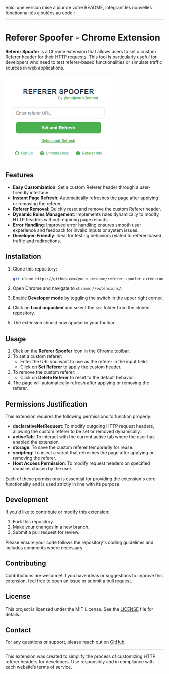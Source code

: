 Voici une version mise à jour de votre README, intégrant les nouvelles fonctionnalités ajoutées au code :

---

# Referer Spoofer - Chrome Extension

**Referer Spoofer** is a Chrome extension that allows users to set a custom Referer header for their HTTP requests. This tool is particularly useful for developers who need to test referer-based functionalities or simulate traffic sources in web applications.

![Referer Spoofer Extension Screenshot](./image/image-presentation.png)

## Features

- **Easy Customization**: Set a custom Referer header through a user-friendly interface.
- **Instant Page Refresh**: Automatically refreshes the page after applying or removing the referer.
- **Referer Removal**: Quickly reset and remove the custom Referer header.
- **Dynamic Rules Management**: Implements rules dynamically to modify HTTP headers without requiring page reloads.
- **Error Handling**: Improved error handling ensures smooth user experience and feedback for invalid inputs or system issues.
- **Developer-Friendly**: Ideal for testing behaviors related to referer-based traffic and redirections.

## Installation

1. Clone this repository:

   ```bash
   git clone https://github.com/yourusername/referer-spoofer-extension.git
   ```

2. Open Chrome and navigate to `chrome://extensions/`.
3. Enable **Developer mode** by toggling the switch in the upper right corner.
4. Click on **Load unpacked** and select the `src` folder from the cloned repository.
5. The extension should now appear in your toolbar.

## Usage

1. Click on the **Referer Spoofer** icon in the Chrome toolbar.
2. To set a custom referer:
   - Enter the URL you want to use as the referer in the input field.
   - Click on **Set Referer** to apply the custom header.
3. To remove the custom referer:
   - Click on **Delete Referer** to reset to the default behavior.
4. The page will automatically refresh after applying or removing the referer.

## Permissions Justification

This extension requires the following permissions to function properly:

- **declarativeNetRequest**: To modify outgoing HTTP request headers, allowing the custom referer to be set or removed dynamically.
- **activeTab**: To interact with the current active tab where the user has enabled the extension.
- **storage**: To save the custom referer temporarily for reuse.
- **scripting**: To inject a script that refreshes the page after applying or removing the referer.
- **Host Access Permission**: To modify request headers on specified domains chosen by the user.

Each of these permissions is essential for providing the extension's core functionality and is used strictly in line with its purpose.

## Development

If you'd like to contribute or modify this extension:

1. Fork this repository.
2. Make your changes in a new branch.
3. Submit a pull request for review.

Please ensure your code follows the repository's coding guidelines and includes comments where necessary.

## Contributing

Contributions are welcome! If you have ideas or suggestions to improve this extension, feel free to open an issue or submit a pull request.

## License

This project is licensed under the MIT License. See the [LICENSE](LICENSE) file for details.

## Contact

For any questions or support, please reach out on [GitHub](https://github.com/moijesuis2enmoi).

---

This extension was created to simplify the process of customizing HTTP referer headers for developers. Use responsibly and in compliance with each website’s terms of service.
